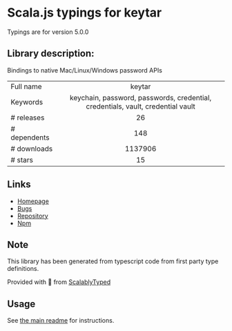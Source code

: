 
# Scala.js typings for keytar

Typings are for version 5.0.0

## Library description:
Bindings to native Mac/Linux/Windows password APIs

|                    |                 |
| ------------------ | :-------------: |
| Full name          | keytar |
| Keywords           | keychain, password, passwords, credential, credentials, vault, credential vault |
| # releases         | 26 |
| # dependents       | 148 |
| # downloads        | 1137906 |
| # stars            | 15 |

## Links
- [Homepage](http://atom.github.io/node-keytar)
- [Bugs](https://github.com/atom/node-keytar/issues)
- [Repository](https://github.com/atom/node-keytar)
- [Npm](https://www.npmjs.com/package/keytar)
    


## Note
This library has been generated from typescript code from first party type definitions.

Provided with :purple_heart: from [ScalablyTyped](https://github.com/oyvindberg/ScalablyTyped)

## Usage
See [the main readme](../../readme.md) for instructions.


